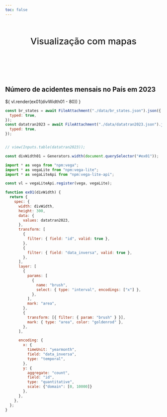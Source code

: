 ```yaml
---
toc: false
---
```


<style>

.hero {
  display: flex;
  flex-direction: column;
  align-items: center;
  font-family: var(--sans-serif);
  margin: 4rem 0 8rem;
  text-wrap: balance;
  text-align: center;
}

.hero h1 {
  margin: 2rem 0;
  max-width: none;
  font-size: 14vw;
  font-weight: 900;
  line-height: 1;
  background: linear-gradient(30deg, var(--theme-foreground-focus), currentColor);
  -webkit-background-clip: text;
  -webkit-text-fill-color: transparent;
  background-clip: text;
}

.hero h2 {
  margin: 0;
  max-width: none;
  font-size: 3vw;
  font-style: initial;
  font-weight: 500;
  line-height: 1;
  color: var(--theme-foreground-muted);
}

@media (min-width: 640px) {
  .hero h1 {
    font-size: 90px;
  }
}

</style>

<div class="hero">
  <h2>Visualização com mapas</h2>
</div>

<div style="width: 100%; margin-top: 15px;">
    <h2 class="title">Número de acidentes mensais no País em 2023</h2>
    <div id="ex01" style="width: 100%; margin-top: 15px;">
        ${ vl.render(ex01(divWidth01 - 80)) }
    </div>
</div>

```js
const br_states = await FileAttachment("./data/br_states.json").json({
  typed: true,
});
const datatran2023 = await FileAttachment("./data/datatran2023.json").json({
  typed: true,
});


// view(Inputs.table(datatran2023));
```

```js
const divWidth01 = Generators.width(document.querySelector("#ex01"));
```

```js
import * as vega from "npm:vega";
import * as vegaLite from "npm:vega-lite";
import * as vegaLiteApi from "npm:vega-lite-api";

const vl = vegaLiteApi.register(vega, vegaLite);

function ex01(divWidth) {
  return {
    spec: {
      width: divWidth,
      height: 300,
      data: {
        values: datatran2023,
      },
      transform: [
        {
          filter: { field: "id", valid: true },
        },
        {
          filter: { field: "data_inversa", valid: true },
        },
      ],
      layer: [
        {
          params: [
            {
              name: "brush",
              select: { type: "interval", encodings: ["x"] },
            },
          ],
          mark: "area",
        },
        {
          transform: [{ filter: { param: "brush" } }],
          mark: { type: "area", color: "goldenrod" },
        },
      ],

      encoding: {
        x: {
          timeUnit: "yearmonth",
          field: "data_inversa",
          type: "temporal",
        },
        y: {
          aggregate: "count",
          field: "id",
          type: "quantitative",
          scale: {"domain": [0, 10000]}
        },
      },
    },
  };
}
```
